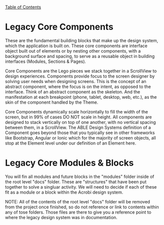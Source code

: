 [Table of Contents](../../toc.md)

# Legacy Core Components
These are the fundamental building blocks that make up the design system, which the application is built on. These core components are interface object built out of elements or by nesting other components, with a background surface and spacing, to serve as a reusable object in building interfaces (Modules, Sections & Pages).

Core Components are the Lego pieces we stack together in a ScrollView to design experiences. Components provide focus to the screen designer by solving user needs when designing screens. This is the concept of an abstract component, where the focus is on the intent, as opposed to the interface. Think of an abstract component as the skeleton. And the manifestation at each breakpoint (phone, tablet, desktop, web, etc.), as the skin of the component handled by the Theme.

Core Components dynamically scale horizontally to fill the width of the screen, but in 99% of cases DO NOT scale in height. All components are designed to stack vertically on top of one another, with no vertical spacing between them, in a ScrollView. The ABLE Design Systems definition of a Component goes beyond those that you typically see in other frameworks like Bootstrap, Angular or Ionic which for the majority of screen objects, all stop at the Element level under our definition of an Element here.

# Legacy Core Modules & Blocks
You will fin all modules and future blocks in the "modules" folder inside of the root level "docs" folder.  These are "structures" that have been put together to solve a singluar activity.  We will need to decide if each of these fit as a  module or a block within the Acrobi design system.

NOTE: All of the contents of the root level "docs" folder will be removed from the project once finished, so do not reference or link to contents within any of tose folders.  Those files are there to give you a reference point to where the legacy design system was in documentation.
